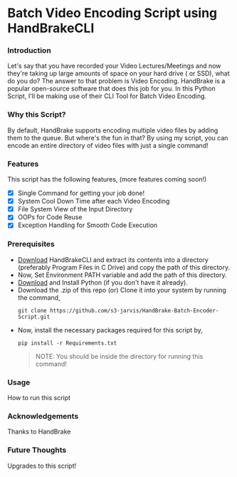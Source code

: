 # Batch Video Encoding Script using HandBrakeCLI

### Introduction
Let's say that you have recorded your Video Lectures/Meetings and now they're taking up large amounts of space on your hard drive ( or SSD), what do you do?
The answer to that problem is Video Encoding. HandBrake is a popular open-source software that does this job for you. In this Python Script, I'll be making use of their CLI Tool for Batch Video Encoding.

### Why this Script?
By default, HandBrake supports encoding multiple video files by adding them to the queue. But where's the fun in that?
By using my script, you can encode an entire directory of video files with just a single command!

### Features
This script has the following features, (more features coming soon!)
- [x] Single Command for getting your job done!
- [x] System Cool Down Time after each Video Encoding
- [x] File System View of the Input Directory
- [x] OOPs for Code Reuse
- [x] Exception Handling for Smooth Code Execution

### Prerequisites
- [Download](https://handbrake.fr/rotation.php?file=HandBrakeCLI-1.4.1-win-x86_64.zip) HandBrakeCLI and extract its contents into a directory (preferably Program Files in C Drive) and copy the path of this directory. 
- Now, Set Environment PATH variable and add the path of this directory. 
- [Download](https://www.python.org/downloads/) and Install Python (if you don't have it already).
- Download the .zip of this repo (or) Clone it into your system by running the command,
    ```
    git clone https://github.com/s3-jarvis/HandBrake-Batch-Encoder-Script.git
    ```
- Now, install the necessary packages required for this script by, 
    ```
    pip install -r Requirements.txt
    ```
    >NOTE: You should be inside the directory for running this command! 

### Usage
How to run this script

### Acknowledgements
Thanks to HandBrake

### Future Thoughts
Upgrades to this script!